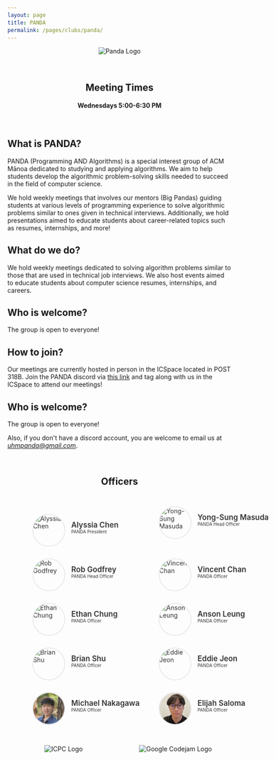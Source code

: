 ```yaml
---
layout: page
title: PANDA
permalink: /pages/clubs/panda/
---
```


<center>
	<figure class="full">
	  <img height="100px" src="/assets/img/logos/Panda.png" title="Panda Logo" alt="Panda Logo">
	</figure>
</center>
<br>

<center>
	<h2>Meeting Times</h2>
	<h4>Wednesdays 5:00-6:30 PM</h4>
</center>

<br>

## What is PANDA?

PANDA (Programming AND Algorithms) is a special interest group of ACM Mānoa dedicated to studying and applying algorithms. We aim to help students develop the algorithmic problem-solving skills needed to succeed in the field of computer science.

We hold weekly meetings that involves our mentors (Big Pandas) guiding students at various levels of programming experience to solve algorithmic problems similar to ones given in technical interviews. Additionally, we hold presentations aimed to educate students about career-related topics such as resumes, internships, and more!

## What do we do?

We hold weekly meetings dedicated to solving algorithm problems similar to those that are used in technical job interviews. We also host events aimed to educate students about computer science resumes, internships, and careers.

## Who is welcome?

The group is open to everyone!

## How to join?

Our meetings are currently hosted in person in the ICSpace located in POST 318B. Join the PANDA discord via [this link](https://discord.gg/naDnBZ5) and tag along with us in the ICSpace to attend our meetings!

## Who is welcome?
The group is open to everyone!

Also, if you don't have a discord account, you are welcome to email us at *uhmpanda@gmail.com*.

<br>

<center>
	<h2>Officers</h2>
</center>

<style>
	#officers-container {
		width: 130%;
		max-width: 900px;
		padding: 0 20px;
		box-sizing: border-box;
		margin: auto;
		text-align: center;
	}	
	#officers-container .officer {
		width: 280px;
		height: 100px;
		display: inline-block;
		color: #333;
		text-align: left;
		transition: transform .1s;
	}
	#officers-container .officer img {
		margin: 25px 10px;
		height: 70px;
		width: 70px;
		border: 2px solid #eaeaea;
		display: inline-block;
		border-radius: 50%;
	}
	#officers-container .officer .info {
		display: inline-block;
		vertical-align: top;
		width: 180px;
	}
	#officers-container .officer .info h2 {
		margin: 0;
		padding: 0;
		margin-top: 35px;
		font-weight: 600;
		display: inline-block;
		font-size: 1.2em;
		line-height: 1.8em;
		/* Font-Family Missing */
	}
	#officers-container .officer .info p {
		display: inline-block;
	 	/* Font-Family Missing */
	 	margin: 0;
	 	margin-top: -5px;
	 	font-size: .7em;
	 	vertical-align: top;
	}
</style>

<div id="officers-container">
	<div class="officer">
		<img src="/assets/img/officers/alyssia.png" alt="Alyssia Chen">
		<div class="info">
			<h2>Alyssia Chen</h2>
			<br>
			<p>PANDA President</p>
		</div>
	</div>
  <div class="officer">
		<img src="/assets/img/officers/YongSungMasuda.png" alt="Yong-Sung Masuda">
		<div class="info">
			<h2>Yong-Sung Masuda</h2>
			<br>
			<p>PANDA Head Officer</p>
		</div>
	</div>
  <div class="officer">
		<img src="/assets/img/officers/RobGodfrey.png" alt="Rob Godfrey">
		<div class="info">
			<h2>Rob Godfrey</h2>
			<br>
			<p>PANDA Head Officer</p>
		</div>
	</div>
  <div class="officer">
		<img src="/assets/img/officers/vincent.jpg" alt="Vincent Chan">
		<div class="info">
			<h2>Vincent Chan</h2>
			<br>
			<p>PANDA Officer</p>
		</div>
	</div>
  <div class="officer">
		<img src="/assets/img/officers/ethan.jpg" alt="Ethan Chung">
		<div class="info">
			<h2>Ethan Chung</h2>
			<br>
			<p>PANDA Officer</p>
		</div>
	</div>
  <div class="officer">
		<img src="/assets/img/officers/anson.jpg" alt="Anson Leung">
		<div class="info">
			<h2>Anson Leung</h2>
			<br>
			<p>PANDA Officer</p>
		</div>
	</div>
  <div class="officer">
		<img src="/assets/img/officers/brian.png" alt="Brian Shu">
		<div class="info">
			<h2>Brian Shu</h2>
			<br>
			<p>PANDA Officer</p>
		</div>
	</div>
  <div class="officer">
		<img src="/assets/img/officers/honggun.jpg" alt="Eddie Jeon">
		<div class="info">
			<h2>Eddie Jeon</h2>
			<br>
			<p>PANDA Officer</p>
		</div>
	</div>
	<div class="officer">
		<img src="/assets/img/officers/michael_nakagawa.png" alt="Michael Nakagawa">
		<div class="info">
			<h2>Michael Nakagawa</h2>
			<br>
			<p>PANDA Officer</p>
		</div>
	</div>
	<div class="officer">
		<img src="/assets/img/officers/Elijah.png" alt="Elijah Saloma">
		<div class="info">
			<h2>Elijah Saloma</h2>
			<br>
			<p>PANDA Officer</p>
		</div>
	</div>
</div>

<br>

<center>
	<style>
		.column {
			float: left;
			width: 50%;
		}
		.row:after {
			content: "";
			display: table;
			clear: both;
		}
	</style>
	<div class="row">
		<div class="column">
			<img height="300px" width="300px" src="/assets/img/logos/icpc.png" title="ICPC Logo" alt="ICPC Logo">
		</div>
		<div class="column">
			<img height="300px" width="300px" src="/assets/img/logos/google-codejam.jpg" title="Google Codejam Logo" alt="Google Codejam Logo">
		</div>
	</div>
</center>

